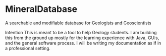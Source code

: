 # MineralDatabase
A searchable and modifiable database for Geologists and Geoscientists

Intention
This is meant to be a tool to help Geology students. I am building this from the ground up mostly for the learning experience with Java, GUIs, and the general software process. I will be writing my documentation as if in a professional setting.
